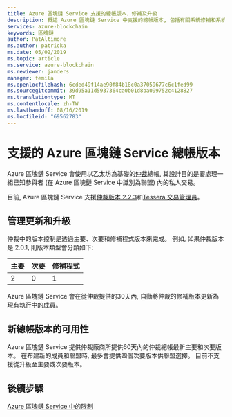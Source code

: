 ```yaml
---
title: Azure 區塊鏈 Service 支援的總帳版本、修補及升級
description: 概述 Azure 區塊鏈 Service 中支援的總帳版本, 包括有關系統修補和系統管理和使用者管理之升級的原則。
services: azure-blockchain
keywords: 區塊鏈
author: PatAltimore
ms.author: patricka
ms.date: 05/02/2019
ms.topic: article
ms.service: azure-blockchain
ms.reviewer: janders
manager: femila
ms.openlocfilehash: 6cded49f14ae90f84b18c0a37059677c6c1fed99
ms.sourcegitcommit: 39d95a11d5937364ca0b01d8ba099752c4128827
ms.translationtype: MT
ms.contentlocale: zh-TW
ms.lasthandoff: 08/16/2019
ms.locfileid: "69562783"
---
```

# <a name="supported-azure-blockchain-service-ledger-versions"></a>支援的 Azure 區塊鏈 Service 總帳版本

Azure 區塊鏈 Service 會使用以乙太坊為基礎的[仲裁](https://www.goquorum.com/developers)總帳, 其設計目的是要處理一組已知參與者 (在 Azure 區塊鏈 Service 中識別為聯盟) 內的私人交易。

目前, Azure 區塊鏈 Service 支援[仲裁版本 2.2.3](https://github.com/jpmorganchase/quorum/releases/tag/v2.2.3)和[Tessera 交易管理員](https://github.com/jpmorganchase/tessera)。

## <a name="managing-updates-and-upgrades"></a>管理更新和升級

仲裁中的版本控制是透過主要、次要和修補程式版本來完成。 例如, 如果仲裁版本是 2.0.1, 則版本類型會分類如下:

|主要 | 次要  | 修補程式  |
| :--- | :----- | :----- |
| 2 | 0 | 1 | 

Azure 區塊鏈 Service 會在從仲裁提供的30天內, 自動將仲裁的修補版本更新為現有執行中的成員。

## <a name="availability-of-new-ledger-versions"></a>新總帳版本的可用性

Azure 區塊鏈 Service 提供仲裁廠商所提供60天內的仲裁總帳最新主要和次要版本。 在布建新的成員和聯盟時, 最多會提供四個次要版本供聯盟選擇。 目前不支援從升級至主要或次要版本。

## <a name="next-steps"></a>後續步驟

[Azure 區塊鏈 Service 中的限制](limits.md)
